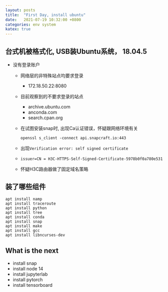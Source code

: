 ```yaml
---
layout: posts
title:  "First Day, install ubuntu"
date:   2021-07-19 10:32:00 +0800
categories: env system
katex: true
---
```


## 台式机被格式化, USB装Ubuntu系统， 18.04.5

- 没有登录账户
  - 网络层的非特殊站点均要求登录
    - 172.18.50.22:8080
  - 目前观察到的不要求登录的站点
    - archive.ubuntu.com
    - anconda.com
    - search.cpan.org
  - 在试图安装snap时, 出现Ca认证错误，怀疑跟网络环境有关

    ```shell
    openssl s_client -connect api.snapcraft.io:443
    ```

  - 出现`Verification error: self signed certificate`
  - `issuer=CN = H3C-HTTPS-Self-Signed-Certificate-5978b0f0a780e531`
  - 怀疑H3C路由器做了固定域名策略

## 装了哪些组件

```shell
apt install namp
apt install traceroute
apt install python
apt install tree
apt install conda
apt install snap
apt install make
apt install gcc 
apt install libncurses-dev
```

## What is the next

- install snap
- install node 14
- install jupyterlab
- install pytorch
- install tensorboard

